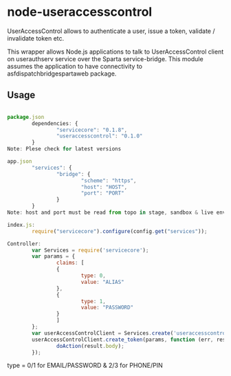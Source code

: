 # node-useraccesscontrol

UserAccessControl allows to authenticate a user, issue a token, validate / invalidate token etc.

This wrapper allows Node.js applications to talk to UserAccessControl client on userauthserv service over the Sparta service-bridge. This module assumes the application to have connectivity to asfdispatchbridgespartaweb package.

## Usage

```js

package.json
        dependencies: {
                "servicecore": "0.1.8",
                "useraccesscontrol": "0.1.0"
        }
Note: Plese check for latest versions

app.json
        "services": {
                "bridge": {
                        "scheme": "https",
                        "host": "HOST",
                        "port": "PORT"
                }
        }
Note: host and port must be read from topo in stage, sandbox & live environments

index.js:
        require("servicecore").configure(config.get("services"));

Controller:
        var Services = require('servicecore');
        var params = {
                claims: [
                {
                        type: 0,
                        value: "ALIAS"
                },
                {
                        type: 1,
                        value: "PASSWORD"
                }
                ]
        };
        var userAccessControlClient = Services.create('useraccesscontrol');
        userAccessControlClient.create_token(params, function (err, result) {
                doAction(result.body);
        });

```

type = 0/1 for EMAIL/PASSWORD & 2/3 for PHONE/PIN
